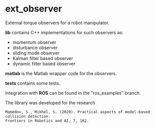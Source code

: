 # ext_observer

External torque observers for a robot manipulator. 

**lib** contains C++ implementations for such observers as:
- momentum observer
- disturbance observer
- sliding mode observer 
- Kalman filter based observer
- dynamic filter based observer

**matlab** is the Matlab wrapper code for the observers.

**tests** contains some tests.

Integration with **ROS** can be found in the "ros_examples" branch.

The library was developed for the research 
```
Mamedov, S., Mikhel, S. (2020). Practical aspects of model-based collision detection. 
Frontiers in Robotics and AI, 7, 162.
```

